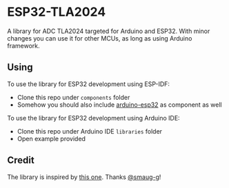 # ESP32-TLA2024
A library for ADC TLA2024 targeted for Arduino and ESP32. With minor changes you can use it for other MCUs, as long as using Arduino framework.

## Using

To use the library for ESP32 development using ESP-IDF:

* Clone this repo under `components` folder
* Somehow you should also include [arduino-esp32](https://github.com/espressif/arduino-esp32) as component as well

To use the library for ESP32 development using Arduino IDE:

* Clone this repo under Arduino IDE `libraries` folder
* Open example provided

## Credit
The library is inspired by [this one](https://github.com/smaug-g/TLA2024/tree/master/lib/TLA2024). Thanks [@smaug-g](https://github.com/smaug-g)!

